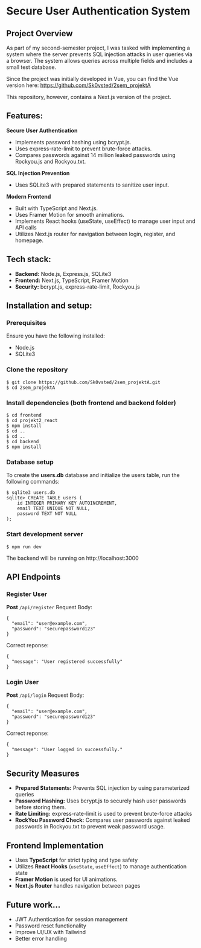# Secure User Authentication System

## Project Overview
As part of my second-semester project, I was tasked with implementing a system where the server prevents SQL injection attacks in user queries via a browser. The system allows queries across multiple fields and includes a small test database.

Since the project was initially developed in Vue, you can find the Vue version here:
https://github.com/Sk0vsted/2sem_projektA

This repository, however, contains a Next.js version of the project.

## Features:
**Secure User Authentication**
- Implements password hashing using bcrypt.js.
- Uses express-rate-limit to prevent brute-force attacks.
- Compares passwords against 14 million leaked passwords using Rockyou.js and Rockyou.txt.

**SQL Injection Prevention**
- Uses SQLite3 with prepared statements to sanitize user input.

**Modern Frontend**
- Built with TypeScript and Next.js.
- Uses Framer Motion for smooth animations.
- Implements React hooks (useState, useEffect) to manage user input and API calls
- Utilizes Next.js router for navigation between login, register, and homepage.

## Tech stack:
- **Backend:** Node.js, Express.js, SQLite3
- **Frontend:** Next.js, TypeScript, Framer Motion
- **Security:** bcrypt.js, express-rate-limit, Rockyou.js

## Installation and setup:
### Prerequisites
Ensure you have the following installed:
- Node.js
- SQLite3

### Clone the repository
```
$ git clone https://github.com/Sk0vsted/2sem_projektA.git
$ cd 2sem_projektA
```

### Install dependencies (both frontend and backend folder)
```
$ cd frontend
$ cd projekt2_react
$ npm install
$ cd ..
$ cd ..
$ cd backend
$ npm install
```

### Database setup
To create the **users.db** database and initialize the users table, run the following commands:
```
$ sqlite3 users.db
sqlite> CREATE TABLE users (
    id INTEGER PRIMARY KEY AUTOINCREMENT,
    email TEXT UNIQUE NOT NULL,
    password TEXT NOT NULL
);
```

### Start development server
```
$ npm run dev
```
The backend will be running on http://localhost:3000

## API Endpoints
### Register User
**Post** ```/api/register```
Request Body:
```
{
  "email": "user@example.com",
  "password": "securepassword123"
}
```
Correct reponse:
```
{
  "message": "User registered successfully"
}
```
### Login User
**Post** ```/api/login```
Request Body:
```
{
  "email": "user@example.com",
  "password": "securepassword123"
}
```
Correct reponse:
```
{
  "message": "User logged in successfully."
}
```

## Security Measures
- **Prepared Statements:** Prevents SQL injection by using parameterized queries
- **Password Hashing:** Uses bcrypt.js to securely hash user passwords before storing them.
- **Rate Limiting:** express-rate-limit is used to prevent brute-force attacks
- **RockYou Password Check:** Compares user passwords against leaked passwords in Rockyou.txt to prevent weak password usage.

## Frontend Implementation
- Uses **TypeScript** for strict typing and type safety
- Utilizes **React Hooks** (```useState```, ```useEffect```) to manage authentication state
- **Framer Motion** is used for UI animations.
- **Next.js Router** handles navigation between pages

## Future work...
- JWT Authentication for session management
- Password reset functionality
- Improve UI/UX with Tailwind
- Better error handling